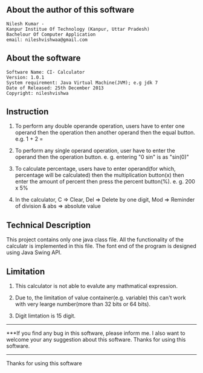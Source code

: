 
About the author of this software
-----------------------------------------------------------------

	Nilesh Kumar -
	Kanpur Institue Of Technology (Kanpur, Uttar Pradesh)
	Bachelour Of Computer Application
	email: nileshvishwaa@gmail.com


About the software
-----------------------------------------------------------------

	Software Name: CI- Calculator
	Version: 1.0.1
	System requirement: Java Virtual Machine(JVM); e.g jdk 7
	Date of Released: 25th December 2013
	Copyright: nileshvishwa


Instruction
-----------------------------------------------------------------

1. To perform any double operande operation, users have to enter one operand then the operation then another operand then the equal button.
	e.g. 1 + 2 =

2. To perform any single operand operation, user have to enter the operand then the operation button.
	e. g. entering  "0 sin"  is as "sin(0)"

3. To calculate percentage, users have to enter operand(for which, percentage will be calculated) then the multiplication button(x) then enter the amount 
of percent then press the percent button(%).
	e. g. 200 x 5%

4. In the calculator, C => Clear, Del => Delete by one digit, Mod => Reminder of division
                   & abs => absolute value


Technical Description
-----------------------------------------------------------------
This project contains only one java class file. All the functionality of the calculatr is implemented in this file. The font end of the program is designed using Java Swing API. 


Limitation
-----------------------------------------------------------------

1. This calculator is not able to evalute any mathmatical expression.

2. Due to, the limitation of value container(e.g. variable) this can't work with very learge number(more than 32 bits or 64 bits).

3. Digit limtation is 15 digit.

-----------------------------------------------------------------

***If you find any bug in this software, please inform me. I also want to welcome your any suggestion about this software. Thanks for using this software.

-----------------------------------------------------------------
Thanks for using this software
